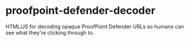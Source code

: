 # proofpoint-defender-decoder
HTML/JS for decoding opaque ProofPoint Defender URLs so humans can see what they're clicking through to.
